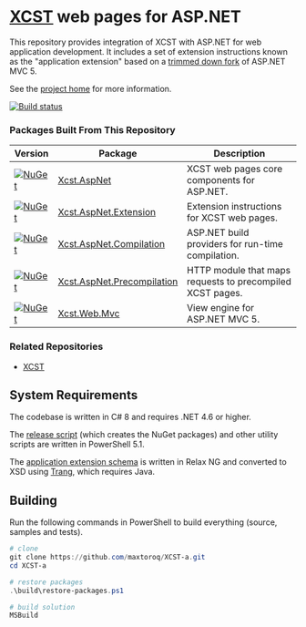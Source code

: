 [XCST] web pages for ASP.NET
============================
This repository provides integration of XCST with ASP.NET for web application development. It includes a set of extension instructions known as the "application extension" based on a [trimmed down fork](src/Xcst.AspNet/Framework) of ASP.NET MVC 5.

See the [project home][XCST] for more information.

[![Build status](https://ci.appveyor.com/api/projects/status/4chhbklsb4b6h09c?svg=true)](https://ci.appveyor.com/project/maxtoroq/xcst-a)

### Packages Built From This Repository

Version | Package | Description
------- | ------- | -----------
[![NuGet][Xcst.AspNet-badge]][Xcst.AspNet] | [Xcst.AspNet] | XCST web pages core components for ASP.NET.
[![NuGet][Xcst.AspNet.Extension-badge]][Xcst.AspNet.Extension] | [Xcst.AspNet.Extension] | Extension instructions for XCST web pages.
[![NuGet][Xcst.AspNet.Compilation-badge]][Xcst.AspNet.Compilation] | [Xcst.AspNet.Compilation] | ASP.NET build providers for run-time compilation.
[![NuGet][Xcst.AspNet.Precompilation-badge]][Xcst.AspNet.Precompilation] | [Xcst.AspNet.Precompilation] | HTTP module that maps requests to precompiled XCST pages.
[![NuGet][Xcst.Web.Mvc-badge]][Xcst.Web.Mvc] | [Xcst.Web.Mvc] | View engine for ASP.NET MVC 5.

### Related Repositories

- [XCST](https://github.com/maxtoroq/XCST)

System Requirements
-------------------
The codebase is written in C# 8 and requires .NET 4.6 or higher.

The [release script](build/release.ps1) (which creates the NuGet packages) and other utility scripts are written in PowerShell 5.1.

The [application extension schema](schemas/xcst-app.rng) is written in Relax NG and converted to XSD using [Trang], which requires Java.

Building
--------
Run the following commands in PowerShell to build everything (source, samples and tests).

```powershell
# clone
git clone https://github.com/maxtoroq/XCST-a.git
cd XCST-a

# restore packages
.\build\restore-packages.ps1

# build solution
MSBuild
```

[XCST]: https://maxtoroq.github.io/XCST/
[Xcst.AspNet]: https://www.nuget.org/packages/Xcst.AspNet
[Xcst.AspNet.Extension]: https://www.nuget.org/packages/Xcst.AspNet.Extension
[Xcst.AspNet.Compilation]: https://www.nuget.org/packages/Xcst.AspNet.Compilation
[Xcst.AspNet.Precompilation]: https://www.nuget.org/packages/Xcst.AspNet.Precompilation
[Xcst.Web.Mvc]: https://www.nuget.org/packages/Xcst.Web.Mvc
[Xcst.AspNet-badge]: https://img.shields.io/nuget/v/Xcst.AspNet.svg
[Xcst.AspNet.Extension-badge]: https://img.shields.io/nuget/v/Xcst.AspNet.Extension.svg
[Xcst.AspNet.Compilation-badge]: https://img.shields.io/nuget/v/Xcst.AspNet.Compilation.svg
[Xcst.AspNet.Precompilation-badge]: https://img.shields.io/nuget/v/Xcst.AspNet.Precompilation.svg
[Xcst.Web.Mvc-badge]: https://img.shields.io/nuget/v/Xcst.Web.Mvc.svg
[Trang]: https://github.com/relaxng/jing-trang

